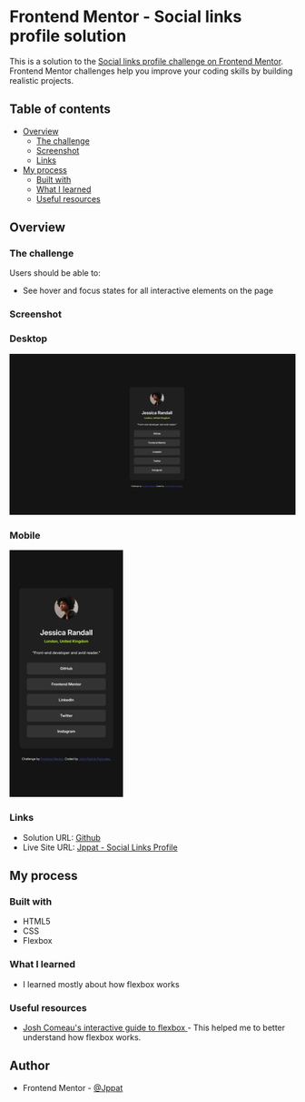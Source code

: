 # Frontend Mentor - Social links profile solution

This is a solution to the [Social links profile challenge on Frontend Mentor](https://www.frontendmentor.io/challenges/social-links-profile-UG32l9m6dQ). Frontend Mentor challenges help you improve your coding skills by building realistic projects. 

## Table of contents

- [Overview](#overview)
  - [The challenge](#the-challenge)
  - [Screenshot](#screenshot)
  - [Links](#links)
- [My process](#my-process)
  - [Built with](#built-with)
  - [What I learned](#what-i-learned)
  - [Useful resources](#useful-resources)

## Overview

### The challenge

Users should be able to:

- See hover and focus states for all interactive elements on the page

### Screenshot

### Desktop
<!-- ![](./result_desktop.png) -->
<img src="./result_desktop.png" alt="desktop view of social links profile" width="600"/>

### Mobile
<img src="./result_mobile.png" alt="mobile view of social links profile" width="200"/>

### Links

- Solution URL: [Github](https://your-solution-url.com)
- Live Site URL: [Jppat - Social Links Profile](https://jppat.github.io/frontend_mentor/social-links-profile-main/index.html)

## My process

### Built with

- HTML5
- CSS
- Flexbox

### What I learned

- I learned mostly about how flexbox works

### Useful resources

- [Josh Comeau's interactive guide to flexbox ](https://www.joshwcomeau.com/css/interactive-guide-to-flexbox/) - This helped me to better understand how flexbox works.

## Author

- Frontend Mentor - [@Jppat](https://www.frontendmentor.io/profile/Jppat)